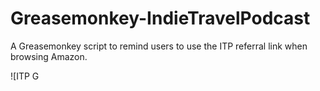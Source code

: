 Greasemonkey-IndieTravelPodcast
===============================

A Greasemonkey script to remind users to use the ITP referral link when browsing Amazon.

![ITP G
